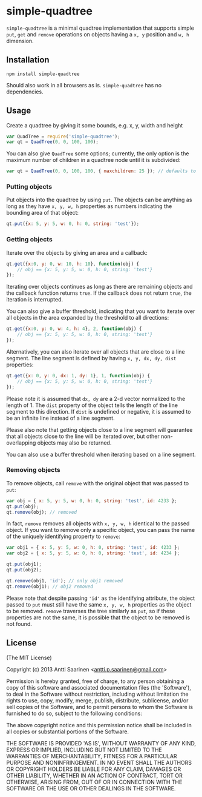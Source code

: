 simple-quadtree
=====

`simple-quadtree` is a minimal quadtree implementation that supports simple `put`, `get` and `remove` operations on objects having a `x, y` position and `w, h` dimension. 

Installation
---

```
npm install simple-quadtree
```

Should also work in all browsers as is. `simple-quadtree` has no dependencies.

Usage
---

Create a quadtree by giving it some bounds, e.g. x, y, width and height

```javascript
var QuadTree = require('simple-quadtree');
var qt = QuadTree(0, 0, 100, 100);
```

You can also give `QuadTree` some options; currently, the only option is the maximum number of children in a quadtree node until it is subdivided:

```javascript
var qt = QuadTree(0, 0, 100, 100, { maxchildren: 25 }); // defaults to 25
```

### Putting objects

Put objects into the quadtree by using `put`. The objects can be anything as long as they have `x, y, w, h` properties as numbers indicating the bounding area of that object:

```javascript
qt.put({x: 5, y: 5, w: 0, h: 0, string: 'test'});
```

### Getting objects

Iterate over the objects by giving an area and a callback:

```javascript
qt.get({x:0, y: 0, w: 10, h: 10}, function(obj) {
    // obj == {x: 5, y: 5, w: 0, h: 0, string: 'test'}
});	     
```

Iterating over objects continues as long as there are remaining objects and the callback function returns `true`. If the callback does not return `true`, the iteration is interrupted.

You can also give a buffer threshold, indicating that you want to iterate over all objects in the area expanded by the threshold to all directions:

```javascript
qt.get({x:0, y: 0, w: 4, h: 4}, 2, function(obj) {
    // obj == {x: 5, y: 5, w: 0, h: 0, string: 'test'}
});	     
```

Alternatively, you can also iterate over all objects that are close to a line segment. The line segment is defined by having `x, y, dx, dy, dist` properties:

```javascript
qt.get({x: 0, y: 0, dx: 1, dy: 1}, 1, function(obj) {
    // obj == {x: 5, y: 5, w: 0, h: 0, string: 'test'}
});
```

Please note it is assumed that `dx, dy` are a 2-d vector normalized to the length of 1. The `dist` property of the object tells the length of the line segment to this direction. If `dist` is undefined or negative, it is assumed to be an infinite line instead of a line segment.

Please also note that getting objects close to a line segment will guarantee that all objects close to the line will be iterated over, but other non-overlapping objects may also be returned.

You can also use a buffer threshold when iterating based on a line segment.

### Removing objects

To remove objects, call `remove` with the original object that was passed to `put`:

```javascript
var obj = { x: 5, y: 5, w: 0, h: 0, string: 'test', id: 4233 };
qt.put(obj);
qt.remove(obj); // removed
```

In fact, `remove` removes all objects with `x, y, w, h` identical to the passed object. If you want to remove only a specific object, you can pass the name of the uniquely identifying property to `remove`:

```javascript
var obj1 = { x: 5, y: 5, w: 0, h: 0, string: 'test', id: 4233 };
var obj2 = { x: 5, y: 5, w: 0, h: 0, string: 'test', id: 4234 };

qt.put(obj1);
qt.put(obj2);

qt.remove(obj1, 'id'); // only obj1 removed
qt.remove(obj1); // obj2 removed
```

Please note that despite passing `'id'` as the identifying attribute, the object passed to `put` must still have the same `x, y, w, h` properties as the object to be removed. `remove` traverses the tree similarly as `put`, so if these properties are not the same, it is possible that the object to be removed is not found.

License
---

(The MIT License)

Copyright (c) 2013 Antti Saarinen &lt;antti.p.saarinen@gmail.com&gt;

Permission is hereby granted, free of charge, to any person obtaining a copy of this software and associated documentation files (the 'Software'), to deal in the Software without restriction, including without limitation the rights to use, copy, modify, merge, publish, distribute, sublicense, and/or sell copies of the Software, and to permit persons to whom the Software is furnished to do so, subject to the following conditions:

The above copyright notice and this permission notice shall be included in all copies or substantial portions of the Software.

THE SOFTWARE IS PROVIDED 'AS IS', WITHOUT WARRANTY OF ANY KIND, EXPRESS OR IMPLIED, INCLUDING BUT NOT LIMITED TO THE WARRANTIES OF MERCHANTABILITY, FITNESS FOR A PARTICULAR PURPOSE AND NONINFRINGEMENT. IN NO EVENT SHALL THE AUTHORS OR COPYRIGHT HOLDERS BE LIABLE FOR ANY CLAIM, DAMAGES OR OTHER LIABILITY, WHETHER IN AN ACTION OF CONTRACT, TORT OR OTHERWISE, ARISING FROM, OUT OF OR IN CONNECTION WITH THE SOFTWARE OR THE USE OR OTHER DEALINGS IN THE SOFTWARE.